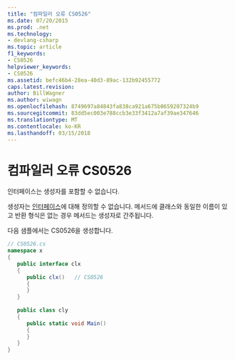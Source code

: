 ```yaml
---
title: "컴파일러 오류 CS0526"
ms.date: 07/20/2015
ms.prod: .net
ms.technology:
- devlang-csharp
ms.topic: article
f1_keywords:
- CS0526
helpviewer_keywords:
- CS0526
ms.assetid: befc46b4-28ea-40d3-89ac-132b92455772
caps.latest.revision: 
author: BillWagner
ms.author: wiwagn
ms.openlocfilehash: 8749697a84843fa838ca921a675b0659207324b9
ms.sourcegitcommit: 83dd5ec003e788ccb3e33f3412a7af39ae347646
ms.translationtype: MT
ms.contentlocale: ko-KR
ms.lasthandoff: 03/15/2018
---
```

# <a name="compiler-error-cs0526"></a>컴파일러 오류 CS0526
인터페이스는 생성자를 포함할 수 없습니다.  
  
 생성자는 [인터페이스](../../csharp/language-reference/keywords/interface.md)에 대해 정의할 수 없습니다. 메서드에 클래스와 동일한 이름이 있고 반환 형식은 없는 경우 메서드는 생성자로 간주됩니다.  
  
 다음 샘플에서는 CS0526을 생성합니다.  
  
```csharp  
// CS0526.cs  
namespace x  
{  
   public interface clx  
   {  
      public clx()   // CS0526  
      {  
      }  
   }  
  
   public class cly  
   {  
      public static void Main()  
      {  
      }  
   }  
}  
```
